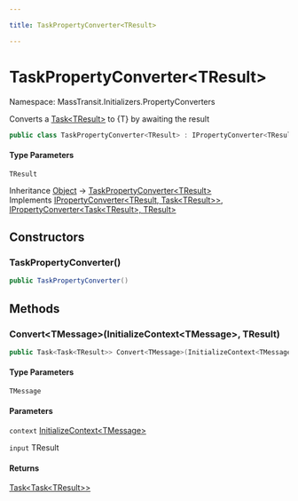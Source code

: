 ```yaml
---

title: TaskPropertyConverter<TResult>

---
```


# TaskPropertyConverter\<TResult\>

Namespace: MassTransit.Initializers.PropertyConverters

Converts a [Task\<TResult\>](https://learn.microsoft.com/en-us/dotnet/api/system.threading.tasks.task-1) to {T} by awaiting the result

```csharp
public class TaskPropertyConverter<TResult> : IPropertyConverter<TResult, Task<TResult>>, IPropertyConverter<Task<TResult>, TResult>
```

#### Type Parameters

`TResult`<br/>

Inheritance [Object](https://learn.microsoft.com/en-us/dotnet/api/system.object) → [TaskPropertyConverter\<TResult\>](../masstransit-initializers-propertyconverters/taskpropertyconverter-1)<br/>
Implements [IPropertyConverter\<TResult, Task\<TResult\>\>](../masstransit-initializers/ipropertyconverter-2), [IPropertyConverter\<Task\<TResult\>, TResult\>](../masstransit-initializers/ipropertyconverter-2)

## Constructors

### **TaskPropertyConverter()**

```csharp
public TaskPropertyConverter()
```

## Methods

### **Convert\<TMessage\>(InitializeContext\<TMessage\>, TResult)**

```csharp
public Task<Task<TResult>> Convert<TMessage>(InitializeContext<TMessage> context, TResult input)
```

#### Type Parameters

`TMessage`<br/>

#### Parameters

`context` [InitializeContext\<TMessage\>](../../masstransit-abstractions/masstransit-initializers/initializecontext-1)<br/>

`input` TResult<br/>

#### Returns

[Task\<Task\<TResult\>\>](https://learn.microsoft.com/en-us/dotnet/api/system.threading.tasks.task-1)<br/>
